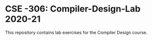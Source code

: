 # CSE -306: Compiler-Design-Lab 2020-21

This repository contains lab exercises for the Compiler Design course.
